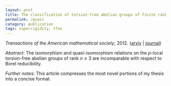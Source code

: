 ```yaml
---
layout: post
title: The classification of torsion-free abelian groups of finite rank up to isomorphism and up to quasi-isomorphism
permalink: /quasi
category: publication
tags: superrigidity, tfas
---
```


*Transactions of the American mathematical society*, 2012.  ([ar&chi;iv](http://arxiv.org/abs/0902.1218) \| [journal](http://dx.doi.org/10.1090/S0002-9947-2011-05349-3))<!--more-->

*Abstract*: The isomorphism and quasi-isomorphism relations on the $p$-local torsion-free abelian groups of rank $n\geq3$ are incomparable with respect to Borel reducibility.

*Further notes*: This article compresses the most novel portions of my thesis into a concise format.
